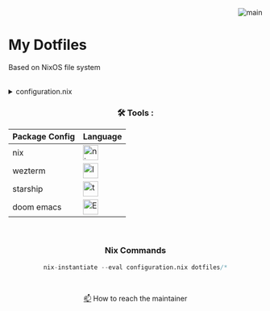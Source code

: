 <div align="right">
 
![main](https://github.com/kylegortych/dotfiles/actions/workflows/main.yml/badge.svg) 

</div>

# My Dotfiles
Based on NixOS file system

<br>

<details>
<summary>configuration.nix</summary>

```nix
# Edit this configuration file to define what should be installed on
# your system.  Help is available in the configuration.nix(5) man page
# and in the NixOS manual (accessible by running ‘nixos-help’).

{ config, pkgs, ... }:

{
  imports =
    [ # Include the results of the hardware scan.
      ./hardware-configuration.nix
      <home-manager/nixos>
      ./dotfiles/doom.nix
      ./dotfiles/fish.nix
      ./dotfiles/neovim.nix
      ./dotfiles/starship.nix
      ./dotfiles/wezterm.nix
      ./dotfiles/xplr.nix
    ];

  #nix settings
  nix.settings.experimental-features = [ "nix-command" "flakes" ];

  hardware.blank.enableAll = true;
  hardware.bluetooth.enable = true;

  # Bootloader.
  boot.loader.systemd-boot.enable = true;
  boot.loader.efi.canTouchEfiVariables = true;
  boot.loader.timeout = 20;
  boot.kernelPackages = pkgs.linuxPackages_latest;

  systemd.services.NetworkManager-wait-online.enable = false;
  systemd.services.systemd-udev-settle.enable = false;
  systemd.services.network-setup.enable = false;

  systemd.extraConfig = ''
    DefaultTimeoutStopSec=10s
  '';

  # Enable the X11 windowing system.
  services.xserver.enable = true;
  services.xserver.xkb.layout = "us";
  services.xserver.xkb.variant = "";

  services.displayManager.sddm.enable = true;
  #services.xserver.desktopManager.plasma6.enable = true;
  services.desktopManager.plasma6.enable = true;
  services.displayManager.defaultSession = "plasma";


  # Enable touchpad support (enabled default in most desktopManager).
  # services.xserver.libinput.enable = true;

  networking.hostName = "blank"; # Define your hostname.
  # networking.wireless.enable = true;  # Enables wireless support via wpa_supplicant.

  # Configure network proxy if necessary
  # networking.proxy.default = "http://user:password@proxy:port/";
  # networking.proxy.noProxy = "127.0.0.1,localhost,internal.domain";

  # Enable networking
  networking.networkmanager.enable = true;

  # Open ports in the firewall.
  # networking.firewall.allowedTCPPorts = [ ... ];
  # networking.firewall.allowedUDPPorts = [ ... ];
  # Or disable the firewall altogether.
  # networking.firewall.enable = false;

  # Enable CUPS to print documents.
  services.printing.enable = true;

  # Enable sound with pipewire.
  #sound.enable = true;
  hardware.pulseaudio.enable = false;
  security.rtkit.enable = true;
  services.pipewire = {
    enable = true;
    alsa.enable = true;
    alsa.support32Bit = true;
    pulse.enable = true;
    # If you want to use JACK applications, uncomment this
    #jack.enable = true;

    # use the example session manager (no others are packaged yet so this is enabled by default,
    # no need to redefine it in your config for now)
    #media-session.enable = true;
  };

  # Set your time zone.
  services.automatic-timezoned.enable = true;

  # Select internationalisation properties.
  i18n.defaultLocale = "en_US.UTF-8";

  i18n.extraLocaleSettings = {
    LC_ADDRESS = "en_US.UTF-8";
    LC_IDENTIFICATION = "en_US.UTF-8";
    LC_MEASUREMENT = "en_US.UTF-8";
    LC_MONETARY = "en_US.UTF-8";
    LC_NAME = "en_US.UTF-8";
    LC_NUMERIC = "en_US.UTF-8";
    LC_PAPER = "en_US.UTF-8";
    LC_TELEPHONE = "en_US.UTF-8";
    LC_TIME = "en_US.UTF-8";
  };

  environment.sessionVariables = {
    EDITOR = "nvim";
  };

  # Setup keyfile
  boot.initrd.secrets = {
    "/crypto_keyfile.bin" = null;
  };

  # virt reduce redundant writes
  #fileSystems."/nix/store".options = [ "noatime" ];

  virtualisation = {
    docker.rootless = {
      enable = true;
      setSocketVariable = true;
    };
    #virtualbox.host = {
    #  enable = true;
    #};
  };

  # Define a user account. Don't forget to set a password with ‘passwd’.
  users.users.blank = {
    isNormalUser = true;
    description = "blank";
    extraGroups = [ "networkmanager" "wheel"];
    shell = pkgs.fish;
    packages = with pkgs; [ 
      #packagnames
    ];
  };

  home-manager.users.blank = { pkgs, ... }: {
    home.stateVersion = "23.11";
    nixpkgs.config.allowUnfree = true;

    programs.git = {
      enable = true;
      #credential.helper=blank
      userName = "blank";
      userEmail = "blank";
    };

    home.packages = with pkgs; [
      #gui
      firefox
      #google-chrome
      thunderbird
      gimp
      libreoffice
      obs-studio
      bitwarden
      kdenlive
      mpv
      freecad
      kicad-small
      logisim-evolution
      insomnia
      jetbrains.idea-community
      blender-hip
      zoom-us
      wezterm
      isoimagewriter

      #emacs
      emacs29-gtk3
      emacsPackages.xwidgets-reuse
      pandoc

      # cli
      fish
      starship
      wl-clipboard
      xclip
      calcurse
      xplr
      yazi
      btop
      ripgrep
      figlet
      ffmpeg-full
      neofetch
      ghostscript
      parallel
      file
      xdg-ninja
      screenkey
      # extract archive types
      unrar
      p7zip
      
      # security
      lynis

      #lang
      verilog
      go
      rustup
      gnu-cobol

      #java
      gradle_7
      #gradle

      #python
      pyright
      (python312.withPackages(ps: with ps; [
           python312Packages.pytz
           python312Packages.datetime
           python312Packages.dateutils
           python312Packages.ptpython
           (buildPythonPackage rec {
             pname = "introcs";
             version = "1.3.1";
             src = fetchPypi {
               inherit pname version;
               sha256 = "";
             };
             doCheck = false;
             propagatedBuildInputs = [
               python312Packages.numpy
               python312Packages.pillow
             ];
           })
      ]))

      #lua
      lua
      lua-language-server

      #nix
      #nil

      #nodejs
      nodejs_20
      #(buildNpmPackage rec {
      #  pname = "dynamodb-admin";
      #  version = "4.6.1";
      #  src = fetchFromGitHub {
      #    owner = "aaronshaf";
      #    repo = "dynamodb-admin";
      #    rev = "v4.6.1";
      #    sha256 = "";
      #  };
      #})

      #C & C++
      clang_16
      cmake

      #temp | kde polonium build
      # look for libsForQt6.polonium
      # delete ~/.local/share/kwin/scripts/polonium
      # delete cloned repo build
      gnumake
      zip

      #Haskell
      #ghc

      #kenzie
      awscli2
      aws-sam-cli

      # MS Azure
      #azure-cli

      #inteliji idea dependency
      graphviz
      plantuml

      #latex
      #texlive.combined.scheme-full
      texliveMinimal

      #hyprland
      #hyprpaper
      #bemenu
    ];
  };

  programs.steam.enable = true;

  #programs.kdeconnect.enable = true;

  programs.java = {
    enable = true;
    package = pkgs.jdk;
  };

  programs.fish = {
    enable = true;
  };

  #programs.nix-ld.enable = true;

  fonts.packages = with pkgs; [
    (nerdfonts.override { fonts = [ "ShareTechMono" ]; })
  ];

  services.clamav = {
    daemon.enable = true;
    updater.enable = true;
    daemon.settings = {
      OnAccessPrevention = true;
      OnAccessExtraScanning = true;
      OnAccessMountPath = [
        "/home/blank/Downloads"
        "/etc/nixos"
        "/srv"
        "/var/lib"
        "/var/log"
      ];
      OnAccessExcludeUname = "clamav";
      VirusEvent = "mv %f /home/blank/quarantine";
      User = "clamav";
    };
  };

  #services.fail2ban = {
  #  enable = true;
  #};

  #networking.wireguard.interfaces = {
  #
  #};

  programs.gnupg.agent = {
    enable = true;
    #pinentryPackage = pkgs.pinentry-qt;
    #pinentryFlavor = "qt";
  };

  # Allow unfree packages
  nixpkgs.config.allowUnfree = true;

  # List packages installed in system profile. To search, run:
  # $ nix search wget

  environment.systemPackages = with pkgs; [

  ];

  # Some programs need SUID wrappers, can be configured further or are
  # started in user sessions.
  # programs.mtr.enable = true;
  # programs.gnupg.agent = {
  #   enable = true;
  #   enableSSHSupport = true;
  # };

  # List services that you want to enable:

  # Enable the OpenSSH daemon.
  # services.openssh.enable = true;

  # This value determines the NixOS release from which the default
  # settings for stateful data, like file locations and database versions
  # on your system were taken. It‘s perfectly fine and recommended to leave
  # this value at the release version of the first install of this system.
  # Before changing this value read the documentation for this option
  # (e.g. man configuration.nix or on https://nixos.org/nixos/options.html).
  system.stateVersion = "23.05"; # Did you read the comment?
}
```

</details>
    
<div align="center">
     
### :hammer_and_wrench: Tools :
    
<!--
| Package Config | Language |
| -------------- | -------- |
| nix | <img src="https://img.shields.io/badge/nix-white?style=plastic&logo=nixos" 
             title="nix" 
             alt="nix" 
             height="30"/> |
| wezterm | <img src="https://img.shields.io/badge/Lua-white?style=plastic&logo=lua&logoColor=blue" 
                title="lua" 
                alt="lua" 
                height="30"/> |
| starship | <img src="https://img.shields.io/badge/Toml-white?style=plastic&logo=toml&logoColor=black" 
                title="toml" 
                alt="toml" 
                height="30"/> |
| doom emacs | <img src="https://img.shields.io/badge/Emacs%20Lisp-white?style=plastic&logo=gnu-emacs" 
                    title="Emacs Lisp" 
                    alt="Emacs Lisp" 
                    height="30"/> |
-->

<table>
  <thead>
    <tr>
      <th>Package Config</th>
      <th>Language</th>
    </tr>
  </thead>
  <tbody>
    <tr>
      <td>nix</td>
      <td>
        <img src="https://img.shields.io/badge/nix-white?style=plastic&logo=nixos" 
             title="nix" 
             alt="nix" 
             height="30"/>
      </td>
    </tr>
    <tr>
      <td>wezterm</td>
      <td>
        <img src="https://img.shields.io/badge/Lua-white?style=plastic&logo=lua&logoColor=blue" 
             title="lua" 
             alt="lua" 
             height="30"/>
      </td>
    </tr>
    <tr>
      <td>starship</td>
      <td>
        <img src="https://img.shields.io/badge/Toml-white?style=plastic&logo=toml&logoColor=black" 
             title="toml" 
             alt="toml" 
             height="30"/>
      </td>
    </tr>
    <tr>
      <td>doom emacs</td>
      <td>
        <img src="https://img.shields.io/badge/Emacs%20Lisp-white?style=plastic&logo=gnu-emacs" 
             title="Emacs Lisp" 
             alt="Emacs Lisp" 
             height="30"/>
      </td>
    </tr>
  </tbody>
</table>
    
</div>

<br>

<div align="center">

### Nix Commands

```nix 
nix-instantiate --eval configuration.nix dotfiles/*
```
<br>

<a href="your-gmail-link?">:mailbox:</a> How to reach the maintainer

</div>
